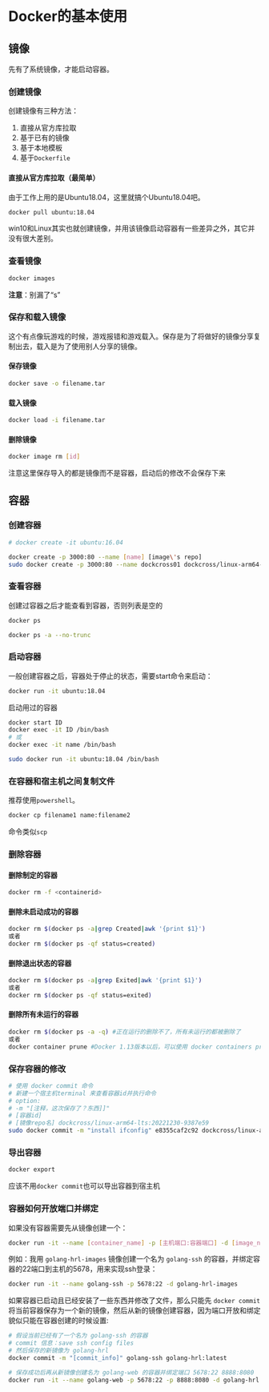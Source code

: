 # Docker的基本使用

## 镜像

先有了系统镜像，才能启动容器。

### 创建镜像

创建镜像有三种方法：
1. 直接从官方库拉取
2. 基于已有的镜像
3. 基于本地模板
4. 基于`Dockerfile`

#### 直接从官方库拉取（最简单）

由于工作上用的是Ubuntu18.04，这里就搞个Ubuntu18.04吧。

```bash
docker pull ubuntu:18.04
```

win10和Linux其实也就创建镜像，并用该镜像启动容器有一些差异之外，其它并没有很大差别。

### 查看镜像

```bash
docker images
```

**注意**：别漏了“s”

### 保存和载入镜像

这个有点像玩游戏的时候，游戏报错和游戏载入。保存是为了将做好的镜像分享复制出去，载入是为了使用别人分享的镜像。

#### 保存镜像

```bash
docker save -o filename.tar
```

#### 载入镜像

```bash
docker load -i filename.tar
```

#### 删除镜像

```bash
docker image rm [id]
```

注意这里保存导入的都是镜像而不是容器，启动后的修改不会保存下来

## 容器

### 创建容器

```bash
# docker create -it ubuntu:16.04

docker create -p 3000:80 --name [name] [image\'s repo]
sudo docker create -p 3000:80 --name dockcross01 dockcross/linux-arm64-lts
```

### 查看容器

创建过容器之后才能查看到容器，否则列表是空的

```bash
docker ps
```

```bash
docker ps -a --no-trunc
```

### 启动容器

一般创建容器之后，容器处于停止的状态，需要start命令来启动：

```bash
docker run -it ubuntu:18.04
```

启动用过的容器

```bash
docker start ID
docker exec -it ID /bin/bash
# 或
docker exec -it name /bin/bash
```

```bash
sudo docker run -it ubuntu:18.04 /bin/bash
```

### 在容器和宿主机之间复制文件

推荐使用`powershell`。

```bash
docker cp filename1 name:filename2
```

命令类似`scp`

### 删除容器

#### 删除制定的容器

```bash
docker rm -f <containerid>
```

#### 删除未启动成功的容器

```bash
docker rm $(docker ps -a|grep Created|awk '{print $1}')
或者
docker rm $(docker ps -qf status=created)
```

#### 删除退出状态的容器

```bash
docker rm $(docker ps -a|grep Exited|awk '{print $1}')
或者
docker rm $(docker ps -qf status=exited)
```

#### 删除所有未运行的容器

```bash
docker rm $(docker ps -a -q) #正在运行的删除不了，所有未运行的都被删除了
或者
docker container prune #Docker 1.13版本以后，可以使用 docker containers prune 命令，删除孤立的容器
```

### 保存容器的修改

```bash
# 使用 docker commit 命令
# 新建一个宿主机terminal 来查看容器id并执行命令
# option:
# -m "[注释，这次保存了？东西]]"
# [容器id]
# [镜像repo名] dockcross/linux-arm64-lts:20221230-9387e59
sudo docker commit -m "install ifconfig" e8355caf2c92 dockcross/linux-arm64-lts:20221230-9387e59
```

### 导出容器

```bash
docker export
```

应该不用`docker commit`也可以导出容器到宿主机

### 容器如何开放端口并绑定

如果没有容器需要先从镜像创建一个：

```bash
docker run -it --name [container_name] -p [主机端口:容器端口] -d [image_name]
```

例如：我用 `golang-hrl-images` 镜像创建一个名为 `golang-ssh` 的容器，并绑定容器的22端口到主机的5678，用来实现ssh登录：

```bash
docker run -it --name golang-ssh -p 5678:22 -d golang-hrl-images
```

如果容器已启动且已经安装了一些东西并修改了文件，那么只能先 `docker commit`将当前容器保存为一个新的镜像，然后从新的镜像创建容器，因为端口开放和绑定貌似只能在容器创建的时候设置:

```bash
# 假设当前已经有了一个名为 golang-ssh 的容器
# commit 信息：save ssh config files
# 然后保存的新镜像为 golang-hrl
docker commit -m "[commit_info]" golang-ssh golang-hrl:latest

# 保存成功后再从新镜像创建名为 golang-web 的容器并绑定端口 5678:22 8888:8080
docker run -it --name golang-web -p 5678:22 -p 8888:8080 -d golang-hrl
```
